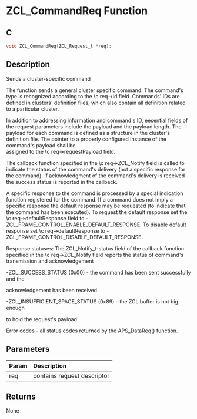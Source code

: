 # ZCL_CommandReq Function

## C

```c
void ZCL_CommandReq(ZCL_Request_t *req);
```

## Description

 Sends a cluster-specific command

The function sends a general cluster specific command. The command's type is
recognized according to the \c req->id field. Commands' IDs are defined in clusters'
definition files, which also contain all definition related to a particular cluster.

In addition to addressing information and command's ID, eesential fields of
the request parameters include the payload and the payload length. The payload
for each command is defined as a structure in the cluster's definition file.
The pointer to a properly configured instance of the command's payload shall be \
assigned to the \c req->requestPayload field.

The callback function specified in the \c req->ZCL_Notify field is called to
indicate the status of the command's delivery (not a specific response for the
command). If acknowledgment of the command's delivery is received the success
status is reported in the callback.

A specific response to the command is processed by a special indication function
registered for the command. If a command does not imply a specific response
the default response may be requested (to indicate that the command has been
executed). To request the default response set the \c req->defaultResponse field
to -ZCL_FRAME_CONTROL_ENABLE_DEFAULT_RESPONSE. To disable default response
set \c req->defaultResponse to -ZCL_FRAME_CONTROL_DISABLE_DEFAULT_RESPONSE.

Response statuses:
The ZCL_Notify_t-status field of the callback function specified in
the \c req->ZCL_Notify field reports the status of command's transmission
and acknowledgement 


-ZCL_SUCCESS_STATUS (0x00) - the command has been sent successfully and the

acknowledgement has been received 


-ZCL_INSUFFICIENT_SPACE_STATUS (0x89) - the ZCL buffer is not big enough

to hold the request's payload 

Error codes - all status codes returned by the APS_DataReq() function.

## Parameters

| Param | Description |
|:----- |:----------- |
| req | contains request descriptor  

## Returns

 None 


